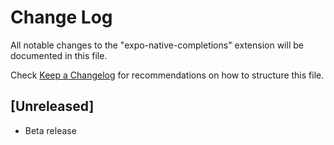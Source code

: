 # Change Log

All notable changes to the "expo-native-completions" extension will be documented in this file.

Check [Keep a Changelog](http://keepachangelog.com/) for recommendations on how to structure this file.

## [Unreleased]

- Beta release
